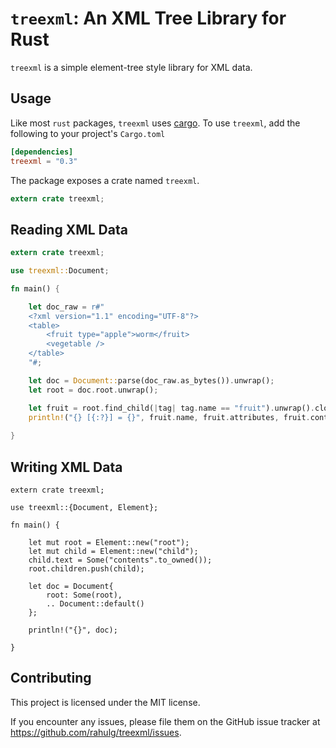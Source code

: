 # `treexml`: An XML Tree Library for Rust

`treexml` is a simple element-tree style library for XML data.

## Usage

Like most `rust` packages, `treexml` uses [cargo](http://crates.io).
To use `treexml`, add the following to your project's `Cargo.toml`

```toml
[dependencies]
treexml = "0.3"
```

The package exposes a crate named `treexml`.

```rust
extern crate treexml;
```

## Reading XML Data

```rust
extern crate treexml;

use treexml::Document;

fn main() {

	let doc_raw = r#"
	<?xml version="1.1" encoding="UTF-8"?>
	<table>
		<fruit type="apple">worm</fruit>
		<vegetable />
	</table>
	"#;

	let doc = Document::parse(doc_raw.as_bytes()).unwrap();
	let root = doc.root.unwrap();

	let fruit = root.find_child(|tag| tag.name == "fruit").unwrap().clone();
	println!("{} [{:?}] = {}", fruit.name, fruit.attributes, fruit.contents.unwrap());
	
}
```

## Writing XML Data

```
extern crate treexml;

use treexml::{Document, Element};

fn main() {

	let mut root = Element::new("root");
	let mut child = Element::new("child");
	child.text = Some("contents".to_owned());
	root.children.push(child);

	let doc = Document{
		root: Some(root),
		.. Document::default()
	};

	println!("{}", doc);

}
```

## Contributing

This project is licensed under the MIT license.

If you encounter any issues, please file them on the GitHub issue tracker at https://github.com/rahulg/treexml/issues.
